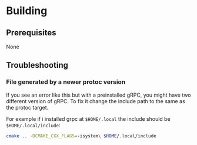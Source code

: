# Building

## Prerequisites
None

## Troubleshooting

### File generated by a newer protoc version
If you see an error like this but with a preinstalled gRPC, you might have two different version of gRPC. To fix it change the include path to the same as the protoc target.

For example if i installed grpc at `$HOME/.local` the include should be `$HOME/.local/include`:
```bash
cmake .. -DCMAKE_CXX_FLAGS=-isystem\ $HOME/.local/include
```